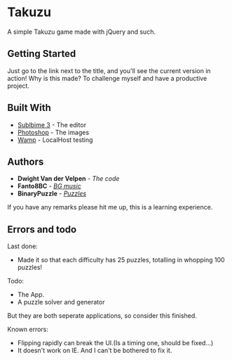 # Takuzu
A simple Takuzu game made with jQuery and such.

## Getting Started

Just go to the link next to the title, and you'll see the current version in action!
Why is this made? To challenge myself and have a productive project.

## Built With

* [Sublbime 3](https://www.sublimetext.com/3) - The editor
* [Photoshop](http://www.adobe.com/be_nl/products/photoshop.html) - The images
* [Wamp](http://www.wampserver.com/en/) - LocalHost testing

## Authors

* **Dwight Van der Velpen** - *The code*
* **Fanto8BC** - *[BG music](https://www.looperman.com/loops/detail/115700/the-sound-of-the-past-by-fanto8bc-free-100bpm-ambient-synth-loop)*
* **BinaryPuzzle** - *[Puzzles](http://binarypuzzle.com)*

If you have any remarks please hit me up, this is a learning experience.

## Errors and todo ##

Last done: 

* Made it so that each difficulty has 25 puzzles, totalling in whopping 100 puzzles!

Todo:

* The App.
* A puzzle solver and generator

But they are both seperate applications, so consider this finished.

Known errors:

* Flipping rapidly can break the UI.(Is a timing one, should be fixed...)
* It doesn't work on IE. And I can't be bothered to fix it.